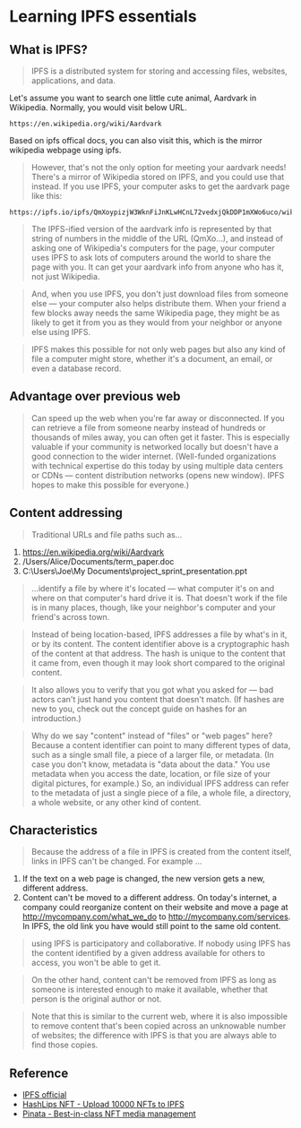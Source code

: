 # Learning IPFS essentials
## What is IPFS? 
> IPFS is a distributed system for storing and accessing files, websites, applications, and data.

Let's assume you want to search one little cute animal, Aardvark in Wikipedia. Normally, you would visit below URL. 

```
https://en.wikipedia.org/wiki/Aardvark
```

Based on ipfs offical docs, you can also visit this, which is the mirror wikipedia webpage using ipfs. 

> However, that's not the only option for meeting your aardvark needs! There's a mirror of Wikipedia stored on IPFS, and you could use that instead. If you use IPFS, your computer asks to get the aardvark page like this:

```
https://ipfs.io/ipfs/QmXoypizjW3WknFiJnKLwHCnL72vedxjQkDDP1mXWo6uco/wiki/Aardvark.html
```

> The IPFS-ified version of the aardvark info is represented by that string of numbers in the middle of the URL (QmXo…), and instead of asking one of Wikipedia's computers for the page, your computer uses IPFS to ask lots of computers around the world to share the page with you. It can get your aardvark info from anyone who has it, not just Wikipedia.

> And, when you use IPFS, you don't just download files from someone else — your computer also helps distribute them. When your friend a few blocks away needs the same Wikipedia page, they might be as likely to get it from you as they would from your neighbor or anyone else using IPFS.

> IPFS makes this possible for not only web pages but also any kind of file a computer might store, whether it's a document, an email, or even a database record.

## Advantage over previous web
> Can speed up the web when you're far away or disconnected. If you can retrieve a file from someone nearby instead of hundreds or thousands of miles away, you can often get it faster. This is especially valuable if your community is networked locally but doesn't have a good connection to the wider internet. (Well-funded organizations with technical expertise do this today by using multiple data centers or CDNs — content distribution networks (opens new window). IPFS hopes to make this possible for everyone.)

## Content addressing
> Traditional URLs and file paths such as…

1. https://en.wikipedia.org/wiki/Aardvark
1. /Users/Alice/Documents/term_paper.doc
1. C:\Users\Joe\My Documents\project_sprint_presentation.ppt

> …identify a file by where it's located — what computer it's on and where on that computer's hard drive it is. That doesn't work if the file is in many places, though, like your neighbor's computer and your friend's across town.

> Instead of being location-based, IPFS addresses a file by what's in it, or by its content. The content identifier above is a cryptographic hash of the content at that address. The hash is unique to the content that it came from, even though it may look short compared to the original content. 

> It also allows you to verify that you got what you asked for — bad actors can't just hand you content that doesn't match. (If hashes are new to you, check out the concept guide on hashes for an introduction.)

> Why do we say "content" instead of "files" or "web pages" here? Because a content identifier can point to many different types of data, such as a single small file, a piece of a larger file, or metadata. (In case you don't know, metadata is "data about the data." You use metadata when you access the date, location, or file size of your digital pictures, for example.) So, an individual IPFS address can refer to the metadata of just a single piece of a file, a whole file, a directory, a whole website, or any other kind of content. 

## Characteristics
> Because the address of a file in IPFS is created from the content itself, links in IPFS can't be changed. For example ...

1. If the text on a web page is changed, the new version gets a new, different address.
1. Content can't be moved to a different address. On today's internet, a company could reorganize content on their website and move a page at http://mycompany.com/what_we_do to http://mycompany.com/services. In IPFS, the old link you have would still point to the same old content.

> using IPFS is participatory and collaborative. If nobody using IPFS has the content identified by a given address available for others to access, you won't be able to get it. 

> On the other hand, content can't be removed from IPFS as long as someone is interested enough to make it available, whether that person is the original author or not. 

> Note that this is similar to the current web, where it is also impossible to remove content that's been copied across an unknowable number of websites; the difference with IPFS is that you are always able to find those copies.




## Reference
- [IPFS official](https://docs.ipfs.io/concepts/what-is-ipfs/#decentralization)
- [HashLips NFT - Upload 10000 NFTs to IPFS](https://www.youtube.com/watch?v=3jizwk6_m1s)
- [Pinata - Best-in-class NFT media management](https://www.pinata.cloud/)